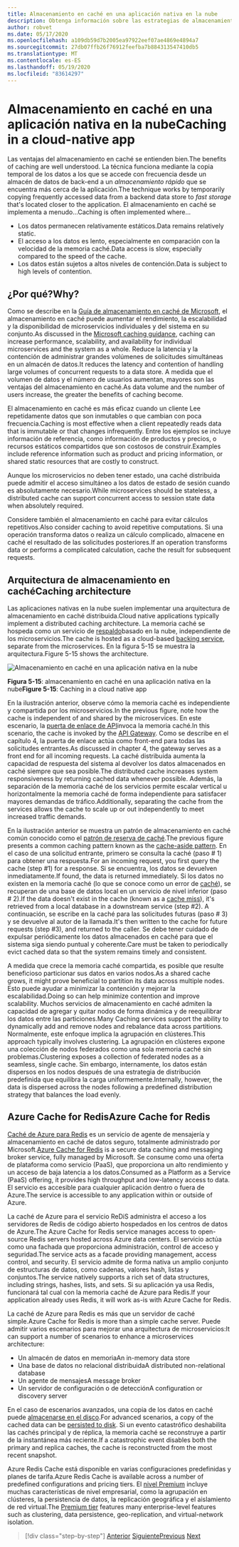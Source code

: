 ```yaml
---
title: Almacenamiento en caché en una aplicación nativa en la nube
description: Obtenga información sobre las estrategias de almacenamiento en caché en una aplicación nativa en la nube.
author: robvet
ms.date: 05/17/2020
ms.openlocfilehash: a109db59d7b2005ea97922eef07ae4869e4894a7
ms.sourcegitcommit: 27db07ffb26f76912feefba7b884313547410db5
ms.translationtype: MT
ms.contentlocale: es-ES
ms.lasthandoff: 05/19/2020
ms.locfileid: "83614297"
---
```

# <a name="caching-in-a-cloud-native-app"></a><span data-ttu-id="3aba9-103">Almacenamiento en caché en una aplicación nativa en la nube</span><span class="sxs-lookup"><span data-stu-id="3aba9-103">Caching in a cloud-native app</span></span>

<span data-ttu-id="3aba9-104">Las ventajas del almacenamiento en caché se entienden bien.</span><span class="sxs-lookup"><span data-stu-id="3aba9-104">The benefits of caching are well understood.</span></span> <span data-ttu-id="3aba9-105">La técnica funciona mediante la copia temporal de los datos a los que se accede con frecuencia desde un almacén de datos de back-end a un *almacenamiento rápido* que se encuentra más cerca de la aplicación.</span><span class="sxs-lookup"><span data-stu-id="3aba9-105">The technique works by temporarily copying frequently accessed data from a backend data store to *fast storage* that's located closer to the application.</span></span> <span data-ttu-id="3aba9-106">El almacenamiento en caché se implementa a menudo...</span><span class="sxs-lookup"><span data-stu-id="3aba9-106">Caching is often implemented where...</span></span>

- <span data-ttu-id="3aba9-107">Los datos permanecen relativamente estáticos.</span><span class="sxs-lookup"><span data-stu-id="3aba9-107">Data remains relatively static.</span></span>
- <span data-ttu-id="3aba9-108">El acceso a los datos es lento, especialmente en comparación con la velocidad de la memoria caché.</span><span class="sxs-lookup"><span data-stu-id="3aba9-108">Data access is slow, especially compared to the speed of the cache.</span></span>
- <span data-ttu-id="3aba9-109">Los datos están sujetos a altos niveles de contención.</span><span class="sxs-lookup"><span data-stu-id="3aba9-109">Data is subject to high levels of contention.</span></span>

## <a name="why"></a><span data-ttu-id="3aba9-110">¿Por qué?</span><span class="sxs-lookup"><span data-stu-id="3aba9-110">Why?</span></span>

<span data-ttu-id="3aba9-111">Como se describe en la [Guía de almacenamiento en caché de Microsoft](https://docs.microsoft.com/azure/architecture/best-practices/caching), el almacenamiento en caché puede aumentar el rendimiento, la escalabilidad y la disponibilidad de microservicios individuales y del sistema en su conjunto.</span><span class="sxs-lookup"><span data-stu-id="3aba9-111">As discussed in the [Microsoft caching guidance](https://docs.microsoft.com/azure/architecture/best-practices/caching), caching can increase performance, scalability, and availability for individual microservices and the system as a whole.</span></span> <span data-ttu-id="3aba9-112">Reduce la latencia y la contención de administrar grandes volúmenes de solicitudes simultáneas en un almacén de datos.</span><span class="sxs-lookup"><span data-stu-id="3aba9-112">It reduces the latency and contention of handling large volumes of concurrent requests to a data store.</span></span> <span data-ttu-id="3aba9-113">A medida que el volumen de datos y el número de usuarios aumentan, mayores son las ventajas del almacenamiento en caché.</span><span class="sxs-lookup"><span data-stu-id="3aba9-113">As data volume and the number of users increase, the greater the benefits of caching become.</span></span>

<span data-ttu-id="3aba9-114">El almacenamiento en caché es más eficaz cuando un cliente Lee repetidamente datos que son inmutables o que cambian con poca frecuencia.</span><span class="sxs-lookup"><span data-stu-id="3aba9-114">Caching is most effective when a client repeatedly reads data that is immutable or that changes infrequently.</span></span> <span data-ttu-id="3aba9-115">Entre los ejemplos se incluye información de referencia, como información de productos y precios, o recursos estáticos compartidos que son costosos de construir.</span><span class="sxs-lookup"><span data-stu-id="3aba9-115">Examples include reference information such as product and pricing information, or shared static resources that are costly to construct.</span></span>

<span data-ttu-id="3aba9-116">Aunque los microservicios no deben tener estado, una caché distribuida puede admitir el acceso simultáneo a los datos de estado de sesión cuando es absolutamente necesario.</span><span class="sxs-lookup"><span data-stu-id="3aba9-116">While microservices should be stateless, a distributed cache can support concurrent access to session state data when absolutely required.</span></span>

<span data-ttu-id="3aba9-117">Considere también el almacenamiento en caché para evitar cálculos repetitivos.</span><span class="sxs-lookup"><span data-stu-id="3aba9-117">Also consider caching to avoid repetitive computations.</span></span> <span data-ttu-id="3aba9-118">Si una operación transforma datos o realiza un cálculo complicado, almacene en caché el resultado de las solicitudes posteriores.</span><span class="sxs-lookup"><span data-stu-id="3aba9-118">If an operation transforms data or performs a complicated calculation, cache the result for subsequent requests.</span></span>

## <a name="caching-architecture"></a><span data-ttu-id="3aba9-119">Arquitectura de almacenamiento en caché</span><span class="sxs-lookup"><span data-stu-id="3aba9-119">Caching architecture</span></span>

<span data-ttu-id="3aba9-120">Las aplicaciones nativas en la nube suelen implementar una arquitectura de almacenamiento en caché distribuida.</span><span class="sxs-lookup"><span data-stu-id="3aba9-120">Cloud native applications typically implement a distributed caching architecture.</span></span> <span data-ttu-id="3aba9-121">La memoria caché se hospeda como un servicio de [respaldo](./definition.md#backing-services)basado en la nube, independiente de los microservicios.</span><span class="sxs-lookup"><span data-stu-id="3aba9-121">The cache is hosted as a cloud-based [backing service](./definition.md#backing-services), separate from the microservices.</span></span> <span data-ttu-id="3aba9-122">En la figura 5-15 se muestra la arquitectura.</span><span class="sxs-lookup"><span data-stu-id="3aba9-122">Figure 5-15 shows the architecture.</span></span>

![Almacenamiento en caché en una aplicación nativa en la nube](media/caching-in-a-cloud-native-app.png)

<span data-ttu-id="3aba9-124">**Figura 5-15**: almacenamiento en caché en una aplicación nativa en la nube</span><span class="sxs-lookup"><span data-stu-id="3aba9-124">**Figure 5-15**: Caching in a cloud native app</span></span>

<span data-ttu-id="3aba9-125">En la ilustración anterior, observe cómo la memoria caché es independiente y compartida por los microservicios.</span><span class="sxs-lookup"><span data-stu-id="3aba9-125">In the previous figure, note how the cache is independent of and shared by the microservices.</span></span> <span data-ttu-id="3aba9-126">En este escenario, la [puerta de enlace de API](./front-end-communication.md)invoca la memoria caché.</span><span class="sxs-lookup"><span data-stu-id="3aba9-126">In this scenario, the cache is invoked by the [API Gateway](./front-end-communication.md).</span></span> <span data-ttu-id="3aba9-127">Como se describe en el capítulo 4, la puerta de enlace actúa como front-end para todas las solicitudes entrantes.</span><span class="sxs-lookup"><span data-stu-id="3aba9-127">As discussed in chapter 4, the gateway serves as a front end for all incoming requests.</span></span> <span data-ttu-id="3aba9-128">La caché distribuida aumenta la capacidad de respuesta del sistema al devolver los datos almacenados en caché siempre que sea posible.</span><span class="sxs-lookup"><span data-stu-id="3aba9-128">The distributed cache increases system responsiveness by returning cached data whenever possible.</span></span> <span data-ttu-id="3aba9-129">Además, la separación de la memoria caché de los servicios permite escalar vertical u horizontalmente la memoria caché de forma independiente para satisfacer mayores demandas de tráfico.</span><span class="sxs-lookup"><span data-stu-id="3aba9-129">Additionally, separating the cache from the services allows the cache to scale up or out independently to meet increased traffic demands.</span></span>

<span data-ttu-id="3aba9-130">En la ilustración anterior se muestra un patrón de almacenamiento en caché común conocido como el [patrón de reserva de caché](https://docs.microsoft.com/azure/architecture/patterns/cache-aside).</span><span class="sxs-lookup"><span data-stu-id="3aba9-130">The previous figure presents a common caching pattern known as the [cache-aside pattern](https://docs.microsoft.com/azure/architecture/patterns/cache-aside).</span></span> <span data-ttu-id="3aba9-131">En el caso de una solicitud entrante, primero se consulta la caché (paso \# 1) para obtener una respuesta.</span><span class="sxs-lookup"><span data-stu-id="3aba9-131">For an incoming request, you first query the cache (step \#1) for a response.</span></span> <span data-ttu-id="3aba9-132">Si se encuentra, los datos se devuelven inmediatamente.</span><span class="sxs-lookup"><span data-stu-id="3aba9-132">If found, the data is returned immediately.</span></span> <span data-ttu-id="3aba9-133">Si los datos no existen en la memoria caché (lo que se conoce como un error de [caché](https://www.techopedia.com/definition/6308/cache-miss)), se recuperan de una base de datos local en un servicio de nivel inferior (paso \# 2).</span><span class="sxs-lookup"><span data-stu-id="3aba9-133">If the data doesn't exist in the cache (known as a [cache miss](https://www.techopedia.com/definition/6308/cache-miss)), it's retrieved from a local database in a downstream service (step \#2).</span></span> <span data-ttu-id="3aba9-134">A continuación, se escribe en la caché para las solicitudes futuras (paso \# 3) y se devuelve al autor de la llamada.</span><span class="sxs-lookup"><span data-stu-id="3aba9-134">It's then written to the cache for future requests (step \#3), and returned to the caller.</span></span> <span data-ttu-id="3aba9-135">Se debe tener cuidado de expulsar periódicamente los datos almacenados en caché para que el sistema siga siendo puntual y coherente.</span><span class="sxs-lookup"><span data-stu-id="3aba9-135">Care must be taken to periodically evict cached data so that the system remains timely and consistent.</span></span>

<span data-ttu-id="3aba9-136">A medida que crece la memoria caché compartida, es posible que resulte beneficioso particionar sus datos en varios nodos.</span><span class="sxs-lookup"><span data-stu-id="3aba9-136">As a shared cache grows, it might prove beneficial to partition its data across multiple nodes.</span></span> <span data-ttu-id="3aba9-137">Esto puede ayudar a minimizar la contención y mejorar la escalabilidad.</span><span class="sxs-lookup"><span data-stu-id="3aba9-137">Doing so can help minimize contention and improve scalability.</span></span> <span data-ttu-id="3aba9-138">Muchos servicios de almacenamiento en caché admiten la capacidad de agregar y quitar nodos de forma dinámica y de reequilibrar los datos entre las particiones.</span><span class="sxs-lookup"><span data-stu-id="3aba9-138">Many Caching services support the ability to dynamically add and remove nodes and rebalance data across partitions.</span></span> <span data-ttu-id="3aba9-139">Normalmente, este enfoque implica la agrupación en clústeres.</span><span class="sxs-lookup"><span data-stu-id="3aba9-139">This approach typically involves clustering.</span></span> <span data-ttu-id="3aba9-140">La agrupación en clústeres expone una colección de nodos federados como una sola memoria caché sin problemas.</span><span class="sxs-lookup"><span data-stu-id="3aba9-140">Clustering exposes a collection of federated nodes as a seamless, single cache.</span></span> <span data-ttu-id="3aba9-141">Sin embargo, internamente, los datos están dispersos en los nodos después de una estrategia de distribución predefinida que equilibra la carga uniformemente.</span><span class="sxs-lookup"><span data-stu-id="3aba9-141">Internally, however, the data is dispersed across the nodes following a predefined distribution strategy that balances the load evenly.</span></span>

## <a name="azure-cache-for-redis"></a><span data-ttu-id="3aba9-142">Azure Cache for Redis</span><span class="sxs-lookup"><span data-stu-id="3aba9-142">Azure Cache for Redis</span></span>

<span data-ttu-id="3aba9-143">[Caché de Azure para Redis](https://azure.microsoft.com/services/cache/) es un servicio de agente de mensajería y almacenamiento en caché de datos seguro, totalmente administrado por Microsoft.</span><span class="sxs-lookup"><span data-stu-id="3aba9-143">[Azure Cache for Redis](https://azure.microsoft.com/services/cache/) is a secure data caching and messaging broker service, fully managed by Microsoft.</span></span> <span data-ttu-id="3aba9-144">Se consume como una oferta de plataforma como servicio (PaaS), que proporciona un alto rendimiento y un acceso de baja latencia a los datos.</span><span class="sxs-lookup"><span data-stu-id="3aba9-144">Consumed as a Platform as a Service (PaaS) offering, it provides high throughput and low-latency access to data.</span></span> <span data-ttu-id="3aba9-145">El servicio es accesible para cualquier aplicación dentro o fuera de Azure.</span><span class="sxs-lookup"><span data-stu-id="3aba9-145">The service is accessible to any application within or outside of Azure.</span></span>

<span data-ttu-id="3aba9-146">La caché de Azure para el servicio ReDiS administra el acceso a los servidores de Redis de código abierto hospedados en los centros de datos de Azure.</span><span class="sxs-lookup"><span data-stu-id="3aba9-146">The Azure Cache for Redis service manages access to open-source Redis servers hosted across Azure data centers.</span></span> <span data-ttu-id="3aba9-147">El servicio actúa como una fachada que proporciona administración, control de acceso y seguridad.</span><span class="sxs-lookup"><span data-stu-id="3aba9-147">The service acts as a facade providing management, access control, and security.</span></span> <span data-ttu-id="3aba9-148">El servicio admite de forma nativa un amplio conjunto de estructuras de datos, como cadenas, valores hash, listas y conjuntos.</span><span class="sxs-lookup"><span data-stu-id="3aba9-148">The service natively supports a rich set of data structures, including strings, hashes, lists, and sets.</span></span> <span data-ttu-id="3aba9-149">Si su aplicación ya usa Redis, funcionará tal cual con la memoria caché de Azure para Redis.</span><span class="sxs-lookup"><span data-stu-id="3aba9-149">If your application already uses Redis, it will work as-is with Azure Cache for Redis.</span></span>

<span data-ttu-id="3aba9-150">La caché de Azure para Redis es más que un servidor de caché simple.</span><span class="sxs-lookup"><span data-stu-id="3aba9-150">Azure Cache for Redis is more than a simple cache server.</span></span> <span data-ttu-id="3aba9-151">Puede admitir varios escenarios para mejorar una arquitectura de microservicios:</span><span class="sxs-lookup"><span data-stu-id="3aba9-151">It can support a number of scenarios to enhance a microservices architecture:</span></span>

- <span data-ttu-id="3aba9-152">Un almacén de datos en memoria</span><span class="sxs-lookup"><span data-stu-id="3aba9-152">An in-memory data store</span></span>
- <span data-ttu-id="3aba9-153">Una base de datos no relacional distribuida</span><span class="sxs-lookup"><span data-stu-id="3aba9-153">A distributed non-relational database</span></span>
- <span data-ttu-id="3aba9-154">Un agente de mensajes</span><span class="sxs-lookup"><span data-stu-id="3aba9-154">A message broker</span></span>
- <span data-ttu-id="3aba9-155">Un servidor de configuración o de detección</span><span class="sxs-lookup"><span data-stu-id="3aba9-155">A configuration or discovery server</span></span>
  
<span data-ttu-id="3aba9-156">En el caso de escenarios avanzados, una copia de los datos en caché puede [almacenarse en el disco](https://docs.microsoft.com/azure/azure-cache-for-redis/cache-how-to-premium-persistence).</span><span class="sxs-lookup"><span data-stu-id="3aba9-156">For advanced scenarios, a copy of the cached data can be [persisted to disk](https://docs.microsoft.com/azure/azure-cache-for-redis/cache-how-to-premium-persistence).</span></span> <span data-ttu-id="3aba9-157">Si un evento catastrófico deshabilita las cachés principal y de réplica, la memoria caché se reconstruye a partir de la instantánea más reciente.</span><span class="sxs-lookup"><span data-stu-id="3aba9-157">If a catastrophic event disables both the primary and replica caches, the cache is reconstructed from the most recent snapshot.</span></span>

<span data-ttu-id="3aba9-158">Azure Redis Cache está disponible en varias configuraciones predefinidas y planes de tarifa.</span><span class="sxs-lookup"><span data-stu-id="3aba9-158">Azure Redis Cache is available across a number of predefined configurations and pricing tiers.</span></span>  <span data-ttu-id="3aba9-159">El [nivel Premium](https://docs.microsoft.com/azure/azure-cache-for-redis/cache-premium-tier-intro) incluye muchas características de nivel empresarial, como la agrupación en clústeres, la persistencia de datos, la replicación geográfica y el aislamiento de red virtual.</span><span class="sxs-lookup"><span data-stu-id="3aba9-159">The [Premium tier](https://docs.microsoft.com/azure/azure-cache-for-redis/cache-premium-tier-intro) features many enterprise-level features such as clustering, data persistence, geo-replication, and virtual-network isolation.</span></span>

>[!div class="step-by-step"]
><span data-ttu-id="3aba9-160">[Anterior](relational-vs-nosql-data.md)
>[Siguiente](elastic-search-in-azure.md)</span><span class="sxs-lookup"><span data-stu-id="3aba9-160">[Previous](relational-vs-nosql-data.md)
[Next](elastic-search-in-azure.md)</span></span>
